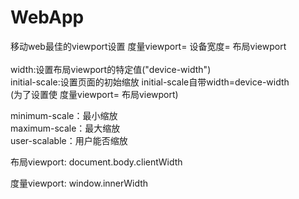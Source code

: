 # WebApp

移动web最佳的viewport设置  度量viewport= 设备宽度= 布局viewport     
<meta name="viewport" content="width=device-width,initial-scale=1.0,user-scalable=no">   
width:设置布局viewport的特定值("device-width")   
initial-scale:设置页面的初始缩放     initial-scale自带width=device-width  
(为了设置使 度量viewport= 布局viewport)  

minimum-scale：最小缩放  
maximum-scale：最大缩放   
user-scalable：用户能否缩放   

布局viewport: document.body.clientWidth

度量viewport: window.innerWidth

